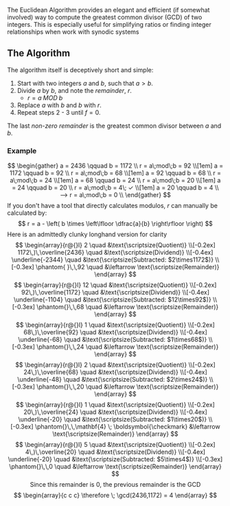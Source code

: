 The Euclidean Algorithm provides an elegant and efficient (if somewhat involved) way to compute the greatest common divisor (GCD) of two integers.  This is especially useful for simplifying ratios or finding integer relationships when work with synodic systems

## The Algorithm
The algorithm itself is deceptively short and simple:
1. Start with two integers $a$ and $b$, such that $a>b$.
2. Divide $a$ by $b$, and note the _remainder_, $r$.
	- $r = a\; MOD\; b$
3. Replace $a$ with $b$ and $b$ with $r$.
4. Repeat steps 2 - 3 until $f = 0$.

The last _non-zero remainder_ is the greatest common divisor between $a$ and $b$.

### Example
$$
\begin{gather}
a = 2436 \qquad b = 1172 \\
r = a\;mod\;b = 92 \\[1em]
a = 1172 \qquad b = 92 \\
r = a\;mod\;b = 68 \\[1em]
a = 92 \qquad b = 68 \\
r = a\;mod\;b = 24 \\[1em]
a = 68 \qquad b = 24 \\
r = a\;mod\;b = 20 \\[1em]
a = 24 \qquad b = 20 \\
r = a\;mod\;b = 4\; ✓ \\[1em]
a = 20 \qquad b = 4 \\
⟶ r = a\;mod\;b = 0 \\
\end{gather}
$$
If you don't have a tool that directly calculates modulos, $r$ can manually be calculated by:
$$
r = a - \left( b \times \left\lfloor \dfrac{a}{b} \right\rfloor \right)
$$
Here is an admittedly clunky longhand version for clarity
$$
\begin{array}{r@{}l}
   2 \quad &\text{\scriptsize(Quotient)} \\[-0.2ex]
1172\,)\,\overline{2436}  \quad &\text{\scriptsize(Dividend)} \\[-0.4ex]
\underline{-2344}  \quad &\text{\scriptsize(Subtracted: $2\times1172$)} \\[-0.3ex]
\phantom{ }\,\,92 \quad &\leftarrow \text{\scriptsize(Remainder)}
\end{array}
$$
$$
\begin{array}{r@{}l}
   12 \quad &\text{\scriptsize(Quotient)} \\[-0.2ex]
92\,)\,\overline{1172}  \quad &\text{\scriptsize(Dividend)} \\[-0.4ex]
\underline{-1104}  \quad &\text{\scriptsize(Subtracted: $12\times92$)} \\[-0.3ex]
\phantom{}\,\,68 \quad &\leftarrow \text{\scriptsize(Remainder)}
\end{array}
$$
$$
\begin{array}{r@{}l}
   1 \quad &\text{\scriptsize(Quotient)} \\[-0.2ex]
68\,)\,\overline{92}  \quad &\text{\scriptsize(Dividend)} \\[-0.4ex]
\underline{-68}  \quad &\text{\scriptsize(Subtracted: $1\times68$)} \\[-0.3ex]
\phantom{}\,\,24 \quad &\leftarrow \text{\scriptsize(Remainder)}
\end{array}
$$
$$
\begin{array}{r@{}l}
   2 \quad &\text{\scriptsize(Quotient)} \\[-0.2ex]
24\,)\,\overline{68}  \quad &\text{\scriptsize(Dividend)} \\[-0.4ex]
\underline{-48}  \quad &\text{\scriptsize(Subtracted: $2\times24$)} \\[-0.3ex]
\phantom{}\,\,20 \quad &\leftarrow \text{\scriptsize(Remainder)}
\end{array}
$$
$$
\begin{array}{r@{}l}
   1 \quad &\text{\scriptsize(Quotient)} \\[-0.2ex]
20\,)\,\overline{24}  \quad &\text{\scriptsize(Dividend)} \\[-0.4ex]
\underline{-20}  \quad &\text{\scriptsize(Subtracted: $1\times20$)} \\[-0.3ex]
\phantom{}\,\,\mathbf{4} \; \boldsymbol{\checkmark} &\leftarrow \text{\scriptsize(Remainder)}
\end{array}
$$
$$
\begin{array}{r@{}l}
   5 \quad &\text{\scriptsize(Quotient)} \\[-0.2ex]
4\,)\,\overline{20}  \quad &\text{\scriptsize(Dividend)} \\[-0.4ex]
\underline{-20}  \quad &\text{\scriptsize(Subtracted: $5\times4$)} \\[-0.3ex]
\phantom{}\,\,0 \quad &\leftarrow \text{\scriptsize(Remainder)}
\end{array}
$$
$$
\text{Since this remainder is } 0 \text{, the previous remainder is the GCD}
$$
$$
\begin{array}{c c c}
\therefore \; \gcd(2436,1172) = 4 
\end{array}
$$

